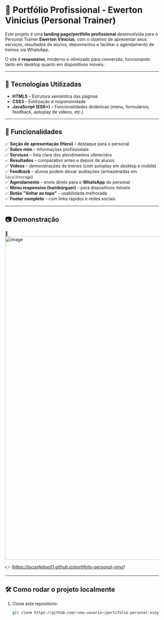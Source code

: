 # 💪 Portfólio Profissional - Ewerton Vinicius (Personal Trainer)

Este projeto é uma **landing page/portfólio profissional** desenvolvida para o Personal Trainer **Ewerton Vinicius**, com o objetivo de apresentar seus serviços, resultados de alunos, depoimentos e facilitar o agendamento de treinos via WhatsApp.  

O site é **responsivo**, moderno e otimizado para conversão, funcionando tanto em desktop quanto em dispositivos móveis.  

---

## 🚀 Tecnologias Utilizadas
- **HTML5** – Estrutura semântica das páginas  
- **CSS3** – Estilização e responsividade  
- **JavaScript (ES6+)** – Funcionalidades dinâmicas (menu, formulários, feedback, autoplay de vídeos, etc.)  


---

## 📌 Funcionalidades
✅ **Seção de apresentação (Hero)** – destaque para o personal  
✅ **Sobre mim** – informações profissionais  
✅ **Serviços** – lista clara dos atendimentos oferecidos  
✅ **Resultados** – comparativo antes e depois de alunos  
✅ **Vídeos** – demonstrações de treinos (com autoplay em desktop e mobile)  
✅ **Feedback** – alunos podem deixar avaliações (armazenadas em `localStorage`)  
✅ **Agendamento** – envio direto para o **WhatsApp** do personal  
✅ **Menu responsivo (hambúrguer)** – para dispositivos móveis  
✅ **Botão "Voltar ao topo"** – usabilidade melhorada  
✅ **Footer completo** – com links rápidos e redes sociais  

---

## 📷 Demonstração
🔗 <img width="1916" height="1055" alt="image" src="https://github.com/user-attachments/assets/87f170dc-d025-4f3c-a202-a787ad1bceef" />

👉 *(https://lucasfelipe01.github.io/portifolio-personal-viny/)*  

---

## 🛠️ Como rodar o projeto localmente
1. Clone este repositório:
   ```bash
   git clone https://github.com/<seu-usuario>/portifolio-personal-viny.git
